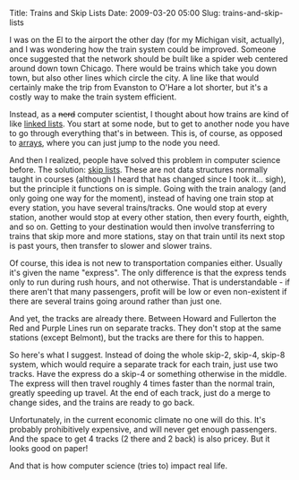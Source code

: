 Title: Trains and Skip Lists
Date: 2009-03-20 05:00
Slug: trains-and-skip-lists

I was on the El to the airport the other day (for my Michigan visit,
actually), and I was wondering how the train system could be improved.
Someone once suggested that the network should be built like a spider
web centered around down town Chicago. There would be trains which take
you down town, but also other lines which circle the city. A line like
that would certainly make the trip from Evanston to O'Hare a lot
shorter, but it's a costly way to make the train system efficient.

Instead, as a <span style="text-decoration:line-through;">nerd</span>
computer scientist, I thought about how trains are kind of like [linked
lists](http://en.wikipedia.org/wiki/Linked_list). You start at some
node, but to get to another node you have to go through everything
that's in between. This is, of course, as opposed to
[arrays](http://en.wikipedia.org/wiki/Array), where you can just jump to
the node you need.

And then I realized, people have solved this problem in computer science
before. The solution: [skip
lists](http://en.wikipedia.org/wiki/Skip_list). These are not data
structures normally taught in courses (although I heard that has changed
since I took it... sigh), but the principle it functions on is simple.
Going with the train analogy (and only going one way for the moment),
instead of having one train stop at every station, you have several
trains/tracks. One would stop at every station, another would stop at
every other station, then every fourth, eighth, and so on. Getting to
your destination would then involve transferring to trains that skip
more and more stations, stay on that train until its next stop is past
yours, then transfer to slower and slower trains.

Of course, this idea is not new to transportation companies either.
Usually it's given the name "express". The only difference is that the
express tends only to run during rush hours, and not otherwise. That is
understandable - if there aren't that many passengers, profit will be
low or even non-existent if there are several trains going around rather
than just one.

And yet, the tracks are already there. Between Howard and Fullerton the
Red and Purple Lines run on separate tracks. They don't stop at the same
stations (except Belmont), but the tracks are there for this to happen.

So here's what I suggest. Instead of doing the whole skip-2, skip-4,
skip-8 system, which would require a separate track for each train, just
use two tracks. Have the express do a skip-4 or something otherwise in
the middle. The express will then travel roughly 4 times faster than the
normal train, greatly speeding up travel. At the end of each track, just
do a merge to change sides, and the trains are ready to go back.

Unfortunately, in the current economic climate no one will do this. It's
probably prohibitively expensive, and will never get enough passengers.
And the space to get 4 tracks (2 there and 2 back) is also pricey. But
it looks good on paper!

And that is how computer science (tries to) impact real life.


